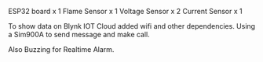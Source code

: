 ESP32 board x 1
Flame Sensor x 1
Voltage Sensor x 2
Current Sensor x 1

To show data on Blynk IOT Cloud added wifi and other dependencies.
Using a Sim900A to send message and make call.

Also Buzzing for Realtime Alarm.